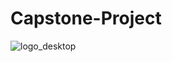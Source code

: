 # Capstone-Project
![logo_desktop](https://github.com/gpere190/Capstone-Project/assets/41925770/f03d39a1-5228-440f-b715-076af467180f)
